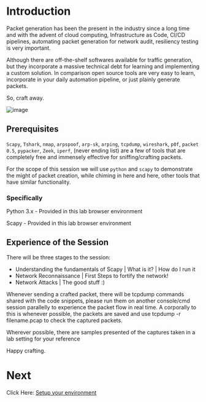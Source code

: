 # Introduction

Packet generation has been the present in the industry since a long time and with the advent of cloud computing, Infrastructure as Code,  CI/CD pipelines, automating packet generation for network audit, resiliency testing is very important.

Although there are off-the-shelf softwares available for traffic generation, but they incorporate a massive technical debt for learning and implementing a custom solution. In comparison open source tools are very easy to learn, incorporate in your daily automation pipeline, or just plainly generate packets.

So, craft away.

![image](https://user-images.githubusercontent.com/17419002/171995471-e66806d4-5993-4b4a-bae4-9a9d4100a9d9.png)

## Prerequisites

`Scapy`, `Tshark`, `nmap`, `arpspoof`, `arp-sk`, `arping`, `tcpdump`, `wireshark`, `p0f`, `packet 0.5`, `pypacker`, `Zeek`, `iperf`, (never ending list) are a few of tools that are completely free and immensely effective for sniffing/crafting packets.

For the scope of this session we will use `python` and `scapy` to demonstrate the might of packet creation, while chiming in here and here, other tools that have similar functionality.

### Specifically

Python 3.x - Provided in this lab browser environment

Scapy - Provided in this lab browser environment 

## Experience of the Session
There will be three stages to the session:
         
* Understanding the fundamentals of Scapy | What is it? | How do I run it
* Network Reconnaissance | First Steps to fortify the network!
* Network Attacks | The good stuff :)

Whenever sending a crafted packet, there will be tcpdump commands shared with the code snippets, please run them on another console/cmd session parallelly to experience the packet flow in real time. A corporally to this is whenever possible, the packets are saved and use tcpdump -r filename.pcap to check the captured packets.

Wherever possible, there are samples presented of the captures taken in a lab setting for your reference
	
Happy crafting.

# Next
Click Here: [Setup your environment](01.5-environment-setup.md)
